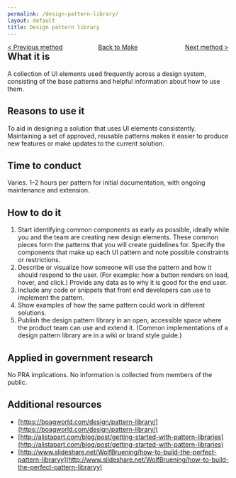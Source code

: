 ```yaml
---
permalink: /design-pattern-library/
layout: default
title: Design pattern library
---
```


<style>
	.subnav {
/*		width: 100%;*/
	}
	.left {
		text-align:left;
		width:33%;
		float:left;
	}
	.middle {
		text-align: center;
		width: 33%;
		float:left;
	}
	.right {
		text-align: right;
		width: 33%;
		float:left;
	}
</style>

<nav class="subnav">
	<div class="left">
		<a href="#">&lt; Previous method</a>
	</div>
	<div class="middle">
		<a href="#">Back to Make</a>
	</div>
	<div class="right">
		<a href="#">Next method &gt;</a>
	</div>
</nav>

## What it is

A collection of UI elements used frequently across a design system, consisting of the base patterns and helpful information about how to use them.

## Reasons to use it

To aid in designing a solution that uses UI elements consistently. Maintaining a set of approved, reusable patterns makes it easier to produce new features or make updates to the current solution.

## Time to conduct

Varies. 1–2 hours per pattern for initial documentation, with ongoing maintenance and extension.

## How to do it

1. Start identifying common components as early as possible, ideally while you and the team are creating new design elements. These common pieces form the patterns that you will create guidelines for. Specify the components that make up each UI pattern and note possible constraints or restrictions. 
2. Describe or visualize how someone will use the pattern and how it should respond to the user. (For example: how a button renders on load, hover, and click.) Provide any data as to why it is good for the end user.
3. Include any code or snippets that front end developers can use to implement the pattern. 
4. Show examples of how the same pattern could work in different solutions. 
5. Publish the design pattern library in an open, accessible space where the product team can use and extend it. (Common implementations of a design pattern library are in a wiki or brand style guide.)



## Applied in government research

No PRA implications. No information is collected from members of the public.

## Additional resources

-  [https://boagworld.com/design/pattern-library/](https://boagworld.com/design/pattern-library/)
-  [http://alistapart.com/blog/post/getting-started-with-pattern-libraries](http://alistapart.com/blog/post/getting-started-with-pattern-libraries)
-  [http://www.slideshare.net/WolfBruening/how-to-build-the-perfect-pattern-libraryy](http://www.slideshare.net/WolfBruening/how-to-build-the-perfect-pattern-libraryy)